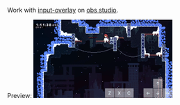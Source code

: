 Work with [input-overlay](https://github.com/univrsal/input-overlay) on [obs studio](https://github.com/obsproject/obs-studio).

Preview: ![](preview.gif)
